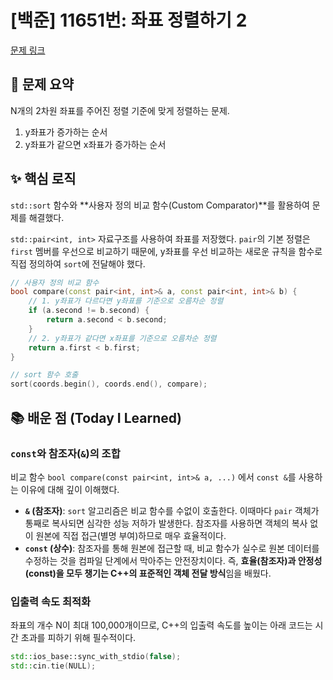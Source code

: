 # [백준] 11651번: 좌표 정렬하기 2

[문제 링크](https://www.acmicpc.net/problem/11651)

## 🎯 문제 요약

N개의 2차원 좌표를 주어진 정렬 기준에 맞게 정렬하는 문제.
1. y좌표가 증가하는 순서
2. y좌표가 같으면 x좌표가 증가하는 순서

## ✨ 핵심 로직

`std::sort` 함수와 **사용자 정의 비교 함수(Custom Comparator)**를 활용하여 문제를 해결했다.

`std::pair<int, int>` 자료구조를 사용하여 좌표를 저장했다. `pair`의 기본 정렬은 `first` 멤버를 우선으로 비교하기 때문에, y좌표를 우선 비교하는 새로운 규칙을 함수로 직접 정의하여 `sort`에 전달해야 했다.

```cpp
// 사용자 정의 비교 함수
bool compare(const pair<int, int>& a, const pair<int, int>& b) {
    // 1. y좌표가 다르다면 y좌표를 기준으로 오름차순 정렬
    if (a.second != b.second) {
        return a.second < b.second;
    }
    // 2. y좌표가 같다면 x좌표를 기준으로 오름차순 정렬
    return a.first < b.first;
}

// sort 함수 호출
sort(coords.begin(), coords.end(), compare);
```

## 📚 배운 점 (Today I Learned)

### `const`와 참조자(`&`)의 조합

비교 함수 `bool compare(const pair<int, int>& a, ...)` 에서 `const &`를 사용하는 이유에 대해 깊이 이해했다.

- **`&` (참조자)**: `sort` 알고리즘은 비교 함수를 수없이 호출한다. 이때마다 `pair` 객체가 통째로 복사되면 심각한 성능 저하가 발생한다. 참조자를 사용하면 객체의 복사 없이 원본에 직접 접근(별명 부여)하므로 매우 효율적이다.
- **`const` (상수)**: 참조자를 통해 원본에 접근할 때, 비교 함수가 실수로 원본 데이터를 수정하는 것을 컴파일 단계에서 막아주는 안전장치이다. 즉, **효율(참조자)과 안정성(const)을 모두 챙기는 C++의 표준적인 객체 전달 방식**임을 배웠다.

### 입출력 속도 최적화

좌표의 개수 N이 최대 100,000개이므로, C++의 입출력 속도를 높이는 아래 코드는 시간 초과를 피하기 위해 필수적이다.
```cpp
std::ios_base::sync_with_stdio(false);
std::cin.tie(NULL);
```
